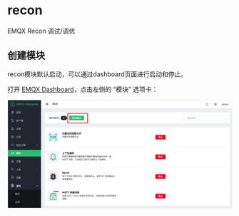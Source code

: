 # recon
EMQX Recon 调试/调优

## 创建模块

recon模块默认启动，可以通过dashboard页面进行启动和停止。

打开 [EMQX Dashboard](http://127.0.0.1:18083/#/modules)，点击左侧的 “模块” 选项卡：

![image-20200927213049265](./assets/modules.png)
